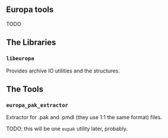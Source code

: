 ## Europa tools

TODO

## The Libraries

### `libeuropa`

Provides archive IO utilities and the structures.

## The Tools

### `europa_pak_extractor`

Extractor for .pak and .pmdl (they use 1:1 the same format) files. 

TODO: this will be one `eupak` utility later, probably.

